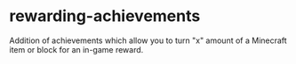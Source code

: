 # rewarding-achievements
Addition of achievements which allow you to turn "x" amount of a Minecraft item or block for an in-game reward.
